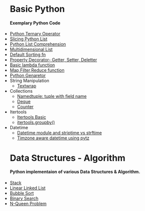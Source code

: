 <ul>
    <h1> Basic Python</h1>
    <h4>Exemplary Python Code</h4>
    <li>
        <a href = "https://github.com/ishubhoshaha/Exploring-Python/blob/master/ternary_operator.py">Python Ternary Operator</a>
    </li>
    <li>
        <a href = "https://github.com/ishubhoshaha/Exploring-Python/blob/master/List_Slicing.py">Slicing Python List</a>
    </li>
    <li>
        <a href = "https://github.com/ishubhoshaha/Exploring-Python/blob/master/List_Comprehension.py">Python List Comprehension</a>
    </li>
    <li>
        <a href = "https://github.com/ishubhoshaha/Exploring-Python/blob/master/multidimensional_list.py">Multidimensional List</a>
    </li>
    <li>
        <a href = "https://github.com/ishubhoshaha/Exploring-Python/blob/master/Sorting_List.py">Default Sorting fn</a>
    </li>    
    <li>
        <a href = "https://github.com/ishubhoshaha/Exploring-Python/blob/master/Property_Decorator.py">Property Decorator- Getter, Setter, Deletter</a>
    </li>
    <li>
        <a href = "https://github.com/ishubhoshaha/Exploring-Python/blob/master/lambda_fn.py">Basic lambda function</a>
    </li>
    <li>
        <a href = "https://github.com/ishubhoshaha/Exploring-Python/blob/master/map_filter_reduce.py">Map,Filter,Reduce function</a>
    </li>
    <li>
        <a href = "https://github.com/ishubhoshaha/Exploring-Python/blob/master/generator.py">Python Genaretor</a>
    </li>
    <li>String Manipulation
        <ul>
            <li>
                <a href = "https://github.com/ishubhoshaha/Exploring-Python/blob/master/textwrap.py">Textwrap</a>
            </li>
        </ul>
    </li>
    <li>Collections
        <ul>
            <li>
                <a href = "https://github.com/ishubhoshaha/Exploring-Python/blob/master/namedtuple.py">Namedtuple: tuple with field name</a>
            </li>
            <li>
                <a href = "https://github.com/ishubhoshaha/Exploring-Python/blob/master/deque.py">Deque</a>
            </li>
	    <li>
                <a href = "https://github.com/ishubhoshaha/Exploring-Python/blob/master/counter.py">Counter</a>
            </li>
        </ul>
    </li>
    <li>Itertools
        <ul>
            <li>
                <a href = "https://github.com/ishubhoshaha/Exploring-Python/blob/master/itertools_basic_fn.py">Itertools Basic</a>
            </li>
	    <li>
                <a href = "#">itertools.groupby()</a>
            </li>
        </ul>
    </li>
		<li>Datetime
        <ul>
            <li>
								<a href = "https://github.com/ishubhoshaha/Exploring-Python/blob/master/datetime.py">Datetime module and striptime vs strftime</a>
            </li>
            <li>
                <a href = "https://github.com/ishubhoshaha/Exploring-Python/blob/master/using_pytz.py">Timzone aware datetime using pytz</a>
            </li>
        </ul>
    </li>
</ul>
<ul>
    <h1> Data Structures - Algorithm</h1>
    <h4>Python implementaion of various Data Structures & Algorithm.</h4>
    <li>
        <a href = "https://github.com/shubhodotcse/Exploring-Python/blob/master/stack.py">Stack</a>
    </li>
    <li>
        <a href = "https://github.com/shubhodotcse/Exploring-Python/blob/master/linkedlist.py">Linear Linked List</a>
    </li>
    <li>
        <a href = "https://github.com/shubhodotcse/Data-Structures-Algorithm-in-Python/blob/master/bubblesort.py">Bubble Sort</a>
    </li>
    <li>
        <a href = "https://github.com/shubhodotcse/Exploring-Python/blob/master/Binary%20Search.py">Binary Search</a>
    </li>
    <li>
        <a href = "https://github.com/shubhodotcse/Exploring-Python/blob/master/nqueen.py">N-Queen Problem</a>
    </li>
</ul>

